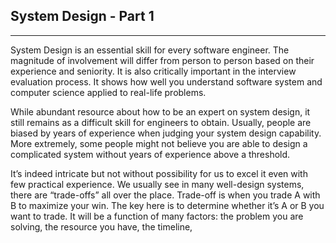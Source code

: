 ## System Design - Part 1
<hr/>

System Design is an essential skill for every software engineer. The magnitude of involvement will differ from person to person based on their experience and seniority. It is also critically important in the interview evaluation process. It shows how well you understand software system and computer science applied to real-life problems.

While abundant resource about how to be an expert on system design, it still remains as a difficult skill for engineers to obtain. Usually, people are biased by years of experience when judging your system design capability. More extremely, some people might not believe you are able to design a complicated system without years of experience above a threshold. 

It’s indeed intricate but not without possibility for us to excel it even with few practical experience. We usually see in many well-design systems, there are “trade-offs” all over the place. Trade-off is when you trade A with B to maximize your win. The key here is to determine whether it’s A or B you want to trade. It will be a function of many factors: the problem you are solving, the resource you have, the timeline,  
<!--stackedit_data:
eyJoaXN0b3J5IjpbMjE1MjE5MDcyLC04NzM1NDk1MzUsLTY2MT
MwMjQ1NSwxNDk1NjQwMTc3LC02MzI3ODUzOTVdfQ==
-->